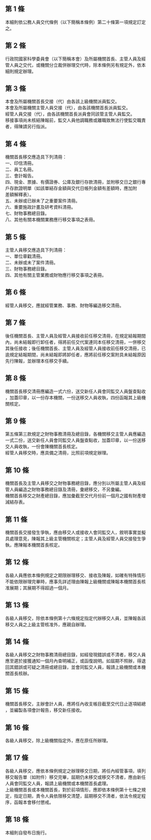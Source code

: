 第 1 條
-------
本細則依公務人員交代條例（以下簡稱本條例）第二十條第一項規定訂定  
之。

第 2 條
-------
行政院國家科學委員會（以下簡稱本會）及所屬機關首長、主管人員及經  
管人員之交代，或機關分立裁併辦理交代時，除本條例另有規定外，依本  
細則規定辦理。

第 3 條
-------
本會及所屬機關首長交接（代）由各該上級機關派員監交。  
本會及所屬機關主管人員交接（代），由各該機關首長派員監交。  
經管人員交接（代），由各該機關首長派員會同該管主管人員監交。  
移接事項尚未核結陳報前，監交人員他調職務或離職致無法行使監交職責  
者，得陳請另行指派。

第 4 條
-------
機關首長移交應造具下列清冊：  
一、印信清冊。  
二、員工名冊。  
三、會計報告。  
四、現金、票據、有價證券、公庫及銀行存款清冊，並附移交日之銀行專  
    戶存款證明單（如該單結存金額與交代日帳列金額有差額時，應加附  
    差額解釋表）。  
五、未辦或已辦未了之重要案件清冊。  
六、重要施政計畫及研考資料清冊。  
七、財物事務總目錄。  
八、其他有關本機關業務應行移交事項之表冊。

第 5 條
-------
主管人員移交應造具下列清冊：  
一、單位章戳清冊。  
二、未辦或未了案件清冊。  
三、財物事務總目錄。  
四、其他有關主管業務或財物應行移交事項之表冊。

第 6 條
-------
經管人員移交，應就經管業務、事務、財物等編造移交清冊。

第 7 條
-------
後任機關首長、主管人員及經管人員接收前任移交清冊，在規定結報期間  
內，尚未結報即行卸任者，得將前任交代案連同本任移交清冊，一併移交  
其後任接收；後任機關首長、主管人員及經管人員接收前任移交清冊，已  
逾規定結報期間，尚未結報即將卸任者，應將前任移交案附具未結報原因  
先行陳報，並辦理本任移交手續。

第 8 條
-------
機關首長移交清冊應編造一式六份，送交新任人員會同監交人員盤查點收  
，加蓋印章，以一份存本機關，一份送移交人員收執，四份函報其上級機  
關核定。

第 9 條
-------
第五條第三款規定之財物事務清冊及總目錄，各機關移交主管人員應編造  
一式二份，送交新任人員會同監交人員盤查點收，加蓋印章，以一份送移  
交人員收執，一份會陳機關首長核定。  
經管人員移交時，應具備之清冊，比照前項規定辦理。

第 10 條
--------
機關首長及主管人員移交之財物事務總目錄，應分別以所屬主管人員及經  
管人員編造之財物事務總目錄及清冊，彙總移交，不另彙編。  
機關首長移交之財產總目錄，應加彙截至交代月份前一個月之國有財產增  
減結存表。

第 11 條
--------
機關首長交接發生爭執，應由移交人或接收人會同監交人，敘明事實並擬  
具處理意見，陳報其上級主管機關核定；主管人員及經管人員交接發生爭  
執，應陳報本機關首長核定。

第 12 條
--------
各級人員應依本條例規定之期限辦理移交、接收及陳報，如確有特殊情形  
不能依限辦理完畢時，應事先詳述理由陳報上級機關或陳報本機關首長核  
准展期；其展期不得超過一個月。

第 13 條
--------
各級人員移交，除依本條例第十六條規定指定代辦移交人員，並陳報各該  
移交人員之上級主管核准外，應親自辦理。

第 14 條
--------
各級人員移交之財物事務清冊總目錄，如經發現錯誤或不清者，移交人員  
應至遲於接獲通知一個月內查明補正，或函復說明。如屆期不照辦，得退  
回其錯誤或可疑之清冊或總目錄，並會同監交人員，報請上級機關或本機  
關首長核辦。

第 15 條
--------
機關首長移交，主辦會計人員，應將任內收支帳目截至交代日止逐項結總  
，並編製各項會計報告，移交新任接收。

第 16 條
--------
各級人員移交，除上級機關指定外，應在原任所辦理。

第 17 條
--------
各級人員移交，應依本條例規定之辦理移交日期，將任內經管事項，填列  
移交報告單（如附件）移交完畢，屆期仍未移交或移交不清者，應由新任  
人員會同監交人員，報請上級機關或本機關首長處理。  
上級機關首長或本機關首長，對於前項情形，應即依本條例第十七條之規  
定，指定日期，責令人員依限移交清楚，屆期移交不清者，依法令規定程  
序，函報本會移付懲戒。

第 18 條
--------
本細則自發布日施行。

